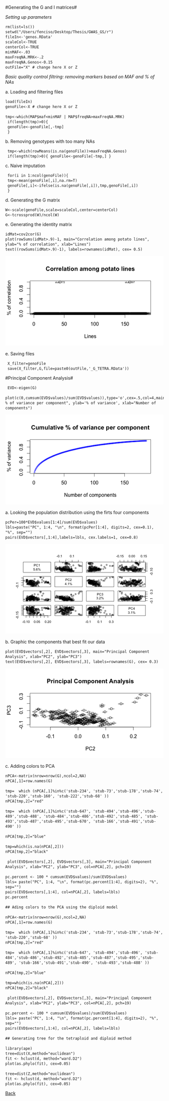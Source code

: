 #Generating the G and I matrices#

*Setting up parameters*
```{r}
rm(list=ls())
setwd("/Users/fenciso/Desktop/Thesis/GWAS_GS/r")
fileIn<-'genos.RData'
scaleCol<-TRUE
centerCol<-TRUE
minMAF<-.03
maxFreqNA.MRK<-.2
maxFreqNA.Genos<-0.15
outFile="X" # change here X or Z

```
*Basic quality control filtring: removing markers based on MAF and % of NAs*

a. Loading and filtering files
```{r}
load(fileIn)
genoFile<-X # change here X or Z

tmp<-which(MAP$maf<minMAF | MAP$freqNA>maxFreqNA.MRK)
 if(length(tmp)>0){
 genoFile<-genoFile[,-tmp]
 }
```
 b. Removing genotypes with too many NAs
```{r}
 tmp<-which(rowMeans(is.na(genoFile))>maxFreqNA.Genos)
 if(length(tmp)>0){ genoFile<-genoFile[-tmp,] }
```
 c. Naive imputation
```{r}
 for(i in 1:ncol(genoFile)){
 tmp<-mean(genoFile[,i],na.rm=T)
 genoFile[,i]<-ifelse(is.na(genoFile[,i]),tmp,genoFile[,i])
 }
```
 d. Generating the G matrix
```{r}
W<-scale(genoFile,scale=scaleCol,center=centerCol)
G<-tcrossprod(W)/ncol(W)

```
 e. Generating the identity matrix
```{r}
idMat=cov2cor(G)
plot(rowSums(idMat>.9)-1, main="Correlation among potato lines", ylab="% of correlation", xlab="Lines")
text((rowSums(idMat>.9)-1), labels=rownames(idMat), cex= 0.5)
```
![ScreenShot](https://github.com/fenciso13/GWAS_and_GS/blob/master/pdf/Correlation_plot.png)

 e. Saving files
```{r}
 X_filter=genoFile
 save(X_filter,G,file=paste0(outFile,'_G_TETRA.RData'))
```

#Principal Component Analysis#

```{r}
 EVD<-eigen(G)
 plot(c(0,cumsum(EVD$values)/sum(EVD$values)),type='o',cex=.5,col=4,main="Cumulative % of variance per component", ylab='% of variance', xlab="Number of components")
```
![ScreenShot](https://github.com/fenciso13/GWAS_and_GS/blob/master/pdf/Cumulative_var.png)

a. Looking the population distribution using the firts four components 
```{r}
pcPer=100*EVD$values[1:4]/sum(EVD$values)
lbls=paste("PC", 1:4, "\n", format(pcPer[1:4], digits=2, cex=0.1), "%", sep="")
pairs(EVD$vectors[,1:4],labels=lbls, cex.labels=1, cex=0.8)
```
![ScreenShot](https://github.com/fenciso13/GWAS_and_GS/blob/master/pdf/Pairs_PCA.png)

b. Graphic the components that best fit our data
```{r}
plot(EVD$vectors[,2], EVD$vectors[,3], main="Principal Component Analysis", xlab="PC2", ylab="PC3")
text(EVD$vectors[,2], EVD$vectors[,3], labels=rownames(G), cex= 0.3)
```
![ScreenShot](https://github.com/fenciso13/GWAS_and_GS/blob/master/pdf/PCA.png)

c. Adding colors to PCA
```{r}
nPCA<-matrix(nrow=nrow(G),ncol=2,NA)
nPCA[,1]=row.names(G)

tmp=  which (nPCA[,1]%in%c('stub-234', 'stub-73','stub-178','stub-74', 'stub-220','stub-160', 'stub-222','stub-68' ))
nPCA[tmp,2]="red"

tmp=  which (nPCA[,1]%in%c('stub-647', 'stub-494','stub-496','stub-489','stub-488', 'stub-484','stub-486','stub-492','stub-485', 'stub-493','stub-487','stub-495','stub-670', 'stub-166','stub-491','stub-490' ))

nPCA[tmp,2]="blue"

tmp=which(is.na(nPCA[,2]))
nPCA[tmp,2]="black"

 plot(EVD$vectors[,2], EVD$vectors[,3], main="Principal Component Analysis", xlab="PC2", ylab="PC3", col=nPCA[,2], pch=19)

pc.percent <- 100 * cumsum(EVD$values)/sum(EVD$values)
lbls= paste("PC", 1:4, "\n", format(pc.percent[1:4], digits=2), "%", sep="")
pairs(EVD$vectors[,1:4], col=nPCA[,2], labels=lbls) 
pc.percent

## Ading colors to the PCA using the diploid model

nPCA<-matrix(nrow=nrow(G),ncol=2,NA)
nPCA[,1]=row.names(G)

tmp=  which (nPCA[,1]%in%c('stub-234', 'stub-73','stub-178','stub-74', 'stub-220','stub-68' ))
nPCA[tmp,2]="red"

tmp=  which (nPCA[,1]%in%c('stub-647', 'stub-494','stub-496', 'stub-484','stub-486','stub-492','stub-485','stub-487','stub-495','stub-489', 'stub-166','stub-491','stub-490', 'stub-493','stub-488' ))

nPCA[tmp,2]="blue"

tmp=which(is.na(nPCA[,2]))
nPCA[tmp,2]="black"

 plot(EVD$vectors[,2], EVD$vectors[,3], main="Principal Component Analysis", xlab="PC2", ylab="PC3", col=nPCA[,2], pch=19)

pc.percent <- 100 * cumsum(EVD$values)/sum(EVD$values)
lbls= paste("PC", 1:4, "\n", format(pc.percent[1:4], digits=2), "%", sep="")
pairs(EVD$vectors[,1:4], col=nPCA[,2], labels=lbls) 

## Generating tree for the tetraploid and diploid method

library(ape)
tree=dist(X,method="euclidean")
fit <- hclust(d, method="ward.D2")
plot(as.phylo(fit), cex=0.05)

tree=dist(Z,method="euclidean")
fit <- hclust(d, method="ward.D2")
plot(as.phylo(fit), cex=0.05)
```


[Back](https://github.com/fenciso13/Potato_MSU/)

